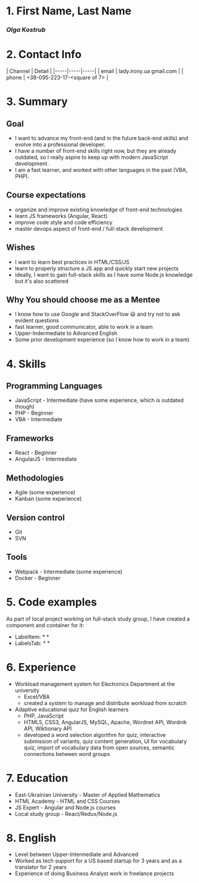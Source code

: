 # 1. First Name, Last Name
### *Olga Kostrub*

# 2. Contact Info 

| Channel | Detail |
|-----|-----|-----|
| email | lady.irony.ua <gav> gmail.com |
| phone | +38-095-223-17-<square of 7> |

# 3. Summary 
## Goal
* I want to advance my front-end (and in the future back-end skills) and evolve into a professional developer. 
* I have a number of front-end skills right now, but they are already outdated, so I really aspire to keep up with modern JavaScript development. 
* I am a fast learner, and worked with other languages in the past (VBA, PHP). 

## Course expectations
* organize and improve existing knowledge of front-end technologies
* learn JS frameworks (Angular, React) 
* improve code style and code efficiency
* master devops aspect of front-end / full-stack development  

## Wishes
* I want to learn best practices in HTML/CSS/JS 
* learn to properly structure a JS app and quickly start new projects 
* ideally, I want to gain full-stack skills as I have some Node.js knowledge but it's also scattered

## Why You should choose me as a Mentee
* I know how to use Google and StackOverFlow :smiley: and try not to ask evident questions
* fast learner, good communicator, able to work in a team 
* Upper-Indermediate to Advanced English
* Some prior development experience (so I know how to work in a team) 

# 4. Skills
## Programming Languages
* JavaScript - Intermediate (have some experience, which is outdated though)
* PHP - Beginner 
* VBA - Intermediate 

## Frameworks
* React - Beginner 
* AngularJS - Intermediate 

## Methodologies
* Agile (some experience)
* Kanban (some experience) 

## Version control
* Git
* SVN

## Tools
* Webpack - Intermediate (some experience)
* Docker - Beginner 


# 5. Code examples 
As part of local project working on full-stack study group, I have created a component and container for it:
* LabelItem:
	* 
	* 
* LabelsTab: 
	* 
	* 

# 6. Experience 
* Workload management system for Electronics Department at the university 
	* Excel/VBA 
	* created a system to manage and distribute workload from scratch 
* Adaptive educational quiz for English learners
	* PHP, JavaScript 
	* HTML5, CSS3, AngularJS, MySQL, Apache, Wordnet API, Wordnik API, Wiktionary API
	* developed a word selection algorithm for quiz, interactive submission of variants, quiz content generation, 
UI for vocabulary quiz, import of vocabulary data from open sources, semantic connections between word groups


# 7. Education
* East-Ukrainian University - Master of Applied Mathematics 
* HTML Academy - HTML and CSS Courses 
* JS Expert - Angular and Node.js courses 
* Local study group - React/Redux/Node.js 

# 8. English 
* Level between Upper-Intermediate and Advanced
* Worked as tech support for a US based startup for 3 years and as a translator for 2 years 
* Experience of doing Business Analyst work in freelance projects 